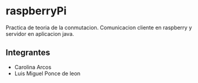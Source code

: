 raspberryPi
===========

Practica de teoria de la conmutacion. Comunicacion cliente en raspberry y servidor en aplicacion java.

Integrantes
--------------
* Carolina Arcos 
* Luis Miguel Ponce de leon
